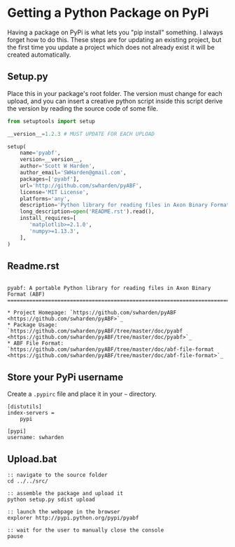 # Getting a Python Package on PyPi
Having a package on PyPi is what lets you "pip install" something. I always forget how to do this. These steps are for updating an existing project, but the first time you update a project which does not already exist it will be created automatically.

## Setup.py
Place this in your package's root folder. The version must change for each upload, and you can insert a creative python script inside this script derive the version by reading the source code of some file.

```python
from setuptools import setup

__version__=1.2.3 # MUST UPDATE FOR EACH UPLOAD

setup(
    name='pyabf',
    version=__version__,
    author='Scott W Harden',
    author_email='SWHarden@gmail.com',
    packages=['pyabf'],
    url='http://github.com/swharden/pyABF',
    license='MIT License',
    platforms='any',
    description='Python library for reading files in Axon Binary Format (ABF)',
    long_description=open('README.rst').read(),
    install_requires=[	
       'matplotlib>=2.1.0',
       'numpy>=1.13.3',
	],
)
```

## Readme.rst
```

pyabf: A portable Python library for reading files in Axon Binary Format (ABF)
==============================================================================

* Project Homepage: `https://github.com/swharden/pyABF <https://github.com/swharden/pyABF>`_
* Package Usage: `https://github.com/swharden/pyABF/tree/master/doc/pyabf <https://github.com/swharden/pyABF/tree/master/doc/pyabf>`_
* ABF File Format: `https://github.com/swharden/pyABF/tree/master/doc/abf-file-format <https://github.com/swharden/pyABF/tree/master/doc/abf-file-format>`_
```

## Store your PyPi username
Create a `.pypirc` file and place it in your `~` directory.

```
[distutils]
index-servers =
    pypi

[pypi]
username: swharden
```

## Upload.bat

```
:: navigate to the source folder
cd ../../src/

:: assemble the package and upload it
python setup.py sdist upload

:: launch the webpage in the browser
explorer http://pypi.python.org/pypi/pyabf

:: wait for the user to manually close the console
pause
```